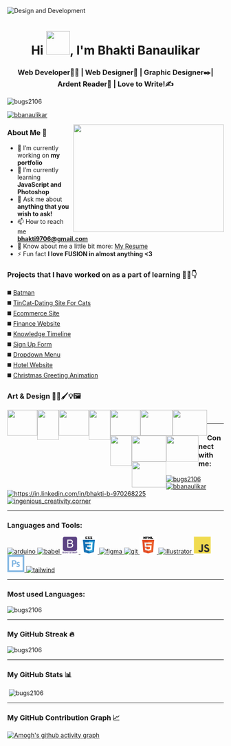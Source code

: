 

<!--
### Hi there 👋
**bugs2106/bugs2106** is a ✨ _special_ ✨ repository because its `README.md` (this file) appears on your GitHub profile.

Here are some ideas to get you started:

- 🔭 I’m currently working on ...
- 🌱 I’m currently learning ...
- 👯 I’m looking to collaborate on ...
- 🤔 I’m looking for help with ...
- 💬 Ask me about ...
- 📫 How to reach me: ...
- 😄 Pronouns: ...
- ⚡ Fun fact: ...
-->
![Design and Development](https://github.com/bugs2106/bugs2106/blob/main/github-banner.png)
<h1 align="center">Hi <img src="https://github.com/mitul3737/mitul3737/blob/main/Wave.gif" height="55px" width="55px">, I'm Bhakti Banaulikar</h1>
<h3 align="center">Web Developer👩‍💻 | Web Designer🎨  | Graphic Designer✒️| Ardent Reader📖 | Love to Write!✍️</h3>

<p align="left"> <img src="https://komarev.com/ghpvc/?username=bugs2106&label=Profile%20views&color=0e75b6&style=flat" alt="bugs2106" /> </p>

<p align="left"> <a href="https://twitter.com/bbanaulikar" target="blank"><img src="https://img.shields.io/twitter/follow/bbanaulikar?logo=twitter&style=for-the-badge" alt="bbanaulikar" /></a> </p>


<img align="right" src="https://github.com/bugs2106/bugs2106/blob/main/giphy.gif" height="250px" width="350px">


### About Me 🚀
- 🔭 I’m currently working on **my portfolio**
- 🌱 I’m currently learning **JavaScript and Photoshop**
- 💬 Ask me about **anything that you wish to ask!**
- 📫 How to reach me **bhakti9706@gmail.com**
- 📄 Know about me a little bit more: <a href="https://drive.google.com/file/d/1lEY5Inw89ChmfySOQoJg_l_HQ1Lbyr9K/view?usp=sharing" target="blank">My Resume</a>
- ⚡ Fun fact **I love FUSION in almost anything <3**

### Projects that I have worked on as a part of learning 👩‍💻👇
◼️ <a href="https://bugs2106.github.io/Batman/" target="blank">Batman</a></br>
◼️ <a href="https://bugs2106.github.io/TinCat_Remake/" target="blank">TinCat-Dating Site For Cats</a></br>
◼️ <a href="https://bugs2106.github.io/Ecommerce-Site/" target="blank">Ecommerce Site</a></br>
◼️ <a href="https://bugs2106.github.io/Finance-Website/" target="blank">Finance Website</a></br>
◼️ <a href="https://bugs2106.github.io/Knowledge-Timeline/" target="blank">Knowledge Timeline</a></br>
◼️ <a href="https://bugs2106.github.io/SignUp-Form/" target="blank">Sign Up Form</a></br>
◼️ <a href="https://bugs2106.github.io/Dropdown-Menu/" target="blank">Dropdown Menu</a></br>
◼️ <a href="https://bugs2106.github.io/Hotel-Website/" target="blank">Hotel Website</a></br>
◼️ <a href="https://bugs2106.github.io/Christmas-Greetings-2020/" target="blank">Christmas Greeting Animation</a></br>

### Art & Design 📐🎨🖌️💡🖼️

<p align="left">
<a href="https://bugs2106.github.io/Batman/" target="blank"><img align="left" src="https://raw.githubusercontent.com/bugs2106/bugs2106/main/My%20Designs/01_Sleeping%20Fox_gradient.png" height="60px" width="70px"></a>

<a href="https://bugs2106.github.io/Batman/" target="blank"><img align="left" src="https://raw.githubusercontent.com/bugs2106/bugs2106/main/My%20Designs/stencil_bugs.png" height="70px" width="50px"></a>

<a href="https://bugs2106.github.io/Batman/" target="blank"><img align="left" src="https://raw.githubusercontent.com/bugs2106/bugs2106/main/My%20Designs/02_Awake%20Fox.png" height="60px" width="70px"></a>

<a href="https://bugs2106.github.io/Batman/" target="blank"><img align="left" src="https://raw.githubusercontent.com/bugs2106/bugs2106/main/My%20Designs/Spiderman.png" height="70px" width="50px"></a>

<a href="https://bugs2106.github.io/Batman/" target="blank"><img align="left" src="https://raw.githubusercontent.com/bugs2106/bugs2106/main/My%20Designs/ABSTRACT.png" height="60px" width="70px"></a>

<a href="https://bugs2106.github.io/Batman/" target="blank"><img align="left" src="https://raw.githubusercontent.com/bugs2106/bugs2106/main/My%20Designs/Assignment_01%20-%20Toucan.png" height="60px" width="75px"></a>

<a href="https://bugs2106.github.io/Batman/" target="blank"><img align="left" src="https://raw.githubusercontent.com/bugs2106/bugs2106/main/My%20Designs/Furry_B.png" height="60px" width="80px"></a>

<a href="https://bugs2106.github.io/Batman/" target="blank"><img align="left" src="https://raw.githubusercontent.com/bugs2106/bugs2106/main/My%20Designs/Iron%20Man.png" height="70px" width="50px"></a>

<a href="https://bugs2106.github.io/Batman/" target="blank"><img align="left" src="https://raw.githubusercontent.com/bugs2106/bugs2106/main/My%20Designs/LETTERS.png" height="60px" width="80px"></a>

<a href="https://bugs2106.github.io/Batman/" target="blank"><img align="left" src="https://raw.githubusercontent.com/bugs2106/bugs2106/main/My%20Designs/Panda.png" height="60px" width="75px"></a>

<a href="https://bugs2106.github.io/Batman/" target="blank"><img align="left" src="https://raw.githubusercontent.com/bugs2106/bugs2106/main/My%20Designs/Swan-Assignment2.png" height="60px" width="80px"></a>
</p>
</br>

***

### Connect with me:

<p align="left">
<a href="https://dev.to/bugs2106" target="blank"><img align="" src="https://cdn.jsdelivr.net/npm/simple-icons@3.0.1/icons/dev-dot-to.svg" alt="bugs2106" height="30" width="40" /></a>
<a href="https://twitter.com/bbanaulikar" target="blank"><img align="" src="https://raw.githubusercontent.com/rahuldkjain/github-profile-readme-generator/master/src/images/icons/Social/twitter.svg" alt="bbanaulikar" height="30" width="40" /></a>
<a href="https://in.linkedin.com/in/bhakti-b-970268225" target="blank"><img align="" src="https://raw.githubusercontent.com/rahuldkjain/github-profile-readme-generator/master/src/images/icons/Social/linked-in-alt.svg" alt="https://in.linkedin.com/in/bhakti-b-970268225" height="30" width="40" /></a>
<a href="https://instagram.com/ingenious_creativity.corner" target="blank"><img align="" src="https://raw.githubusercontent.com/rahuldkjain/github-profile-readme-generator/master/src/images/icons/Social/instagram.svg" alt="ingenious_creativity.corner" height="30" width="40" /></a>
</p>

***

### Languages and Tools:

<p align="left"> <a href="https://www.arduino.cc/" target="_blank"> <img src="https://cdn.worldvectorlogo.com/logos/arduino-1.svg" alt="arduino" width="40" height="40"/> </a> <a href="https://babeljs.io/" target="_blank"> <img src="https://www.vectorlogo.zone/logos/babeljs/babeljs-icon.svg" alt="babel" width="40" height="40"/> </a> <a href="https://getbootstrap.com" target="_blank"> <img src="https://raw.githubusercontent.com/devicons/devicon/master/icons/bootstrap/bootstrap-plain-wordmark.svg" alt="bootstrap" width="40" height="40"/> </a> <a href="https://www.w3schools.com/css/" target="_blank"> <img src="https://raw.githubusercontent.com/devicons/devicon/master/icons/css3/css3-original-wordmark.svg" alt="css3" width="40" height="40"/> </a> <a href="https://www.figma.com/" target="_blank"> <img src="https://www.vectorlogo.zone/logos/figma/figma-icon.svg" alt="figma" width="40" height="40"/> </a> <a href="https://git-scm.com/" target="_blank"> <img src="https://www.vectorlogo.zone/logos/git-scm/git-scm-icon.svg" alt="git" width="40" height="40"/> </a> <a href="https://www.w3.org/html/" target="_blank"> <img src="https://raw.githubusercontent.com/devicons/devicon/master/icons/html5/html5-original-wordmark.svg" alt="html5" width="40" height="40"/> </a> <a href="https://www.adobe.com/in/products/illustrator.html" target="_blank"> <img src="https://www.vectorlogo.zone/logos/adobe_illustrator/adobe_illustrator-icon.svg" alt="illustrator" width="40" height="40"/> </a> <a href="https://developer.mozilla.org/en-US/docs/Web/JavaScript" target="_blank"> <img src="https://raw.githubusercontent.com/devicons/devicon/master/icons/javascript/javascript-original.svg" alt="javascript" width="40" height="40"/> </a> <a href="https://www.photoshop.com/en" target="_blank"> <img src="https://raw.githubusercontent.com/devicons/devicon/master/icons/photoshop/photoshop-line.svg" alt="photoshop" width="40" height="40"/> </a> <a href="https://tailwindcss.com/" target="_blank"> <img src="https://www.vectorlogo.zone/logos/tailwindcss/tailwindcss-icon.svg" alt="tailwind" width="40" height="40"/> </a> </p>

***

### Most used Languages:

<p><img align="center" src="https://github-readme-stats.vercel.app/api/top-langs?username=bugs2106&show_icons=true&locale=en&layout=compact&theme=radical" alt="bugs2106" /></p>

***

### My GitHub Streak 🔥
<p><img align="center" src="https://github-readme-streak-stats.herokuapp.com/?user=bugs2106&theme=buefy" alt="bugs2106" width="350" height="140"/></p>

***

### My GitHub Stats 📊
<p>&nbsp;<img align="center" src="https://github-readme-stats.vercel.app/api?username=bugs2106&show_icons=true&locale=en&theme=algolia" alt="bugs2106" /></p>

***




<!--START_SECTION:waka-->

<!--
```text
Python   16 hrs 4 mins   █████████████████████████   100.00 % 
```
-->
<!--END_SECTION:waka-->


<!--..-->

### My GitHub Contribution Graph 📈 
[![Amogh's github activity graph](https://activity-graph.herokuapp.com/graph?username=bugs2106&bg_color=000000&color=fd428e&line=5a0c99&point=1adbce&area=true&hide_border=true)](https://github.com/ashutosh00710/github-readme-activity-graph)


